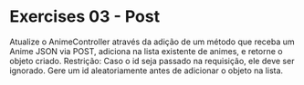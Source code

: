 # Exercises 03 - Post

Atualize o AnimeController através da adição de um método que receba um Anime JSON via POST, adiciona na lista existente de animes, e retorne o objeto criado.
Restrição: Caso o id seja passado na requisição, ele deve ser ignorado. Gere um id aleatoriamente antes de adicionar o objeto na lista.
